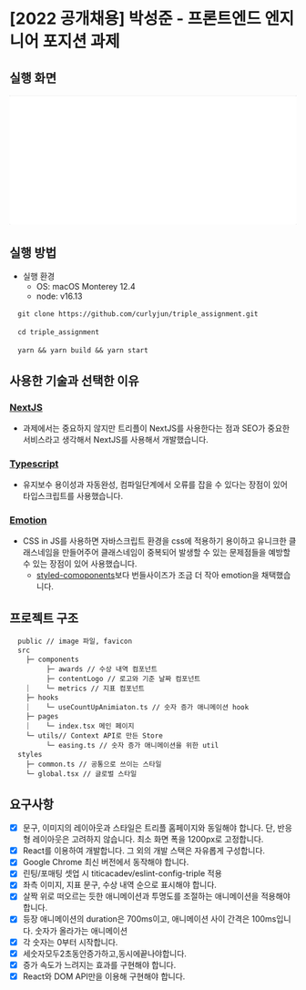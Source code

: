 # [2022 공개채용] 박성준 - 프론트엔드 엔지니어 포지션 과제

## 실행 화면

![play_record.gif](./play_record.gif)

## 실행 방법

- 실행 환경
  - OS: macOS Monterey 12.4
  - node: v16.13

```
  git clone https://github.com/curlyjun/triple_assignment.git

  cd triple_assignment

  yarn && yarn build && yarn start
```

## 사용한 기술과 선택한 이유

### [NextJS](https://nextjs.org/)

- 과제에서는 중요하지 않지만 트리플이 NextJS를 사용한다는 점과 SEO가 중요한 서비스라고 생각해서 NextJS를 사용해서 개발했습니다.

### [Typescript](https://www.typescriptlang.org/)

- 유지보수 용이성과 자동완성, 컴파일단계에서 오류를 잡을 수 있다는 장점이 있어 타입스크립트를 사용했습니다.

### [Emotion](https://emotion.sh/docs/introduction)

- CSS in JS를 사용하면 자바스크립트 환경을 css에 적용하기 용이하고 유니크한 클래스네임을 만들어주어 클래스네임이 중복되어 발생할 수 있는 문제점들을 예방할 수 있는 장점이 있어 사용했습니다.
  - [styled-comoponents](https://styled-components.com/)보다 번들사이즈가 조금 더 작아 emotion을 채택했습니다.

## 프로젝트 구조

```
  public // image 파일, favicon
  src
    ├─ components
         ├─ awards // 수상 내역 컴포넌트
         ├─ contentLogo // 로고와 기준 날짜 컴포넌트
    ⏐    └─ metrics // 지표 컴포넌트
    ├─ hooks
    ⏐    └─ useCountUpAnimiaton.ts // 숫자 증가 애니메이션 hook
    ├─ pages
    ⏐    └─ index.tsx 메인 페이지
    └─ utils// Context API로 만든 Store
         └─ easing.ts // 숫자 증가 애니메이션을 위한 util
  styles
    ├─ common.ts // 공통으로 쓰이는 스타일
    └─ global.tsx // 글로벌 스타일
```

## 요구사항

- [x] 문구, 이미지의 레이아웃과 스타일은 트리플 홈페이지와 동일해야 합니다. 단, 반응형 레이아웃은 고려하지 않습니다. 최소 화면 폭을 1200px로 고정합니다.
- [x] React를 이용하여 개발합니다. 그 외의 개발 스택은 자유롭게 구성합니다.
- [x] Google Chrome 최신 버전에서 동작해야 합니다.
- [x] 린팅/포매팅 셋업 시 titicacadev/eslint-config-triple 적용
- [x] 좌측 이미지, 지표 문구, 수상 내역 순으로 표시해야 합니다.
- [x] 살짝 위로 떠오르는 듯한 애니메이션과 투명도를 조절하는 애니메이션을
      적용해야 합니다.
- [x] 등장 애니메이션의 duration은 700ms이고, 애니메이션 사이 간격은 100ms입니다.
      숫자가 올라가는 애니메이션
- [x] 각 숫자는 0부터 시작합니다.
- [x] 세숫자모두2초동안증가하고,동시에끝나야합니다.
- [x] 증가 속도가 느려지는 효과를 구현해야 합니다.
- [x] React와 DOM API만을 이용해 구현해야 합니다.
